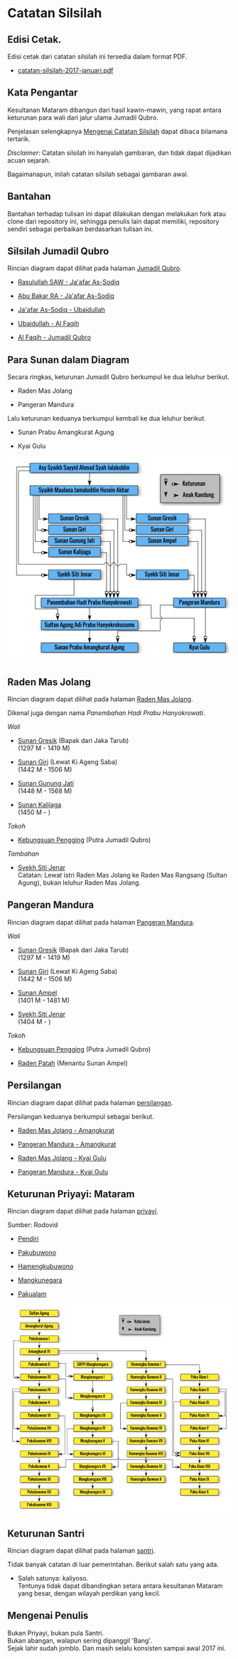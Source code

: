 # Catatan Silsilah


## Edisi Cetak.

Edisi cetak dari catatan silsilah ini tersedia dalam format PDF.

*	[catatan-silsilah-2017-januari.pdf][pdf]


## Kata Pengantar

Kesultanan Mataram dibangun dari hasil kawin-mawin,
yang rapat antara keturunan para wali dari jalur ulama Jumadil Qubro.

Penjelasan selengkapnya [Mengenai Catatan Silsilah][about]
dapat dibaca bilamana tertarik.

*Disclaimer*: Catatan silsilah ini hanyalah gambaran,
dan tidak dapat dijadikan acuan sejarah.


Bagaimanapun, inilah catatan silsilah sebagai gambaran awal.


## Bantahan

Bantahan terhadap tulisan ini dapat dilakukan dengan melakukan
fork atau clone dari repository ini, sehingga penulis lain dapat memiliki,
repository sendiri sebagai perbaikan berdasarkan tulisan ini.


## Silsilah Jumadil Qubro

Rincian diagram dapat dilihat pada halaman [Jumadil Qubro][jumadil].

*	[Rasulullah SAW - Ja'afar As-Sodiq][01]

*	[Abu Bakar RA - Ja'afar As-Sodiq][02]

*	[Ja'afar As-Sodiq - Ubaidullah][04]

*	[Ubaidullah - Al Faqih][05]

*	[Al Faqih - Jumadil Qubro][07]


## Para Sunan dalam Diagram

Secara ringkas, keturunan Jumadil Qubro berkumpul ke dua leluhur berikut.

*	Raden Mas Jolang

*	Pangeran Mandura

Lalu keturunan keduanya berkumpul kembali ke dua leluhur berikut.

*	Sunan Prabu Amangkurat Agung

*	Kyai Gulu


![Genealogi Para Sunan dalam Diagram][svg-jumadil]


## Raden Mas Jolang

Rincian diagram dapat dilihat pada halaman [Raden Mas Jolang][jolang].

Dikenal juga dengan nama *Panembahan Hadi Prabu Hanyokrowati*.

*Wali*

*	[Sunan Gresik][21] (Bapak dari Jaka Tarub)
	<br/>(1297 M - 1419 M)

*	[Sunan Giri][22] (Lewat Ki Ageng Saba)
	<br/>(1442 M - 1506 M)

*	[Sunan Gunung Jati][23]
	<br/>(1448 M - 1568 M)

*	[Sunan Kalijaga][24]
	<br/>(1450 M - )

*Tokoh*

*	[Kebungsuan Pengging][27] (Putra Jumadil Qubro)

*Tambahan*

*	[Syekh Siti Jenar][26]
	<br/>Catatan: Lewat istri Raden Mas Jolang
	ke Raden Mas Rangsang (Sultan Agung),
	bukan leluhur Raden Mas Jolang.


## Pangeran Mandura

Rincian diagram dapat dilihat pada halaman [Pangeran Mandura][mandura].

*Wali*

*	[Sunan Gresik][11] (Bapak dari Jaka Tarub)
	<br/>(1297 M - 1419 M)

*	[Sunan Giri][12] (Lewat Ki Ageng Saba)
	<br/>(1442 M - 1506 M)

*	[Sunan Ampel][13]
	<br/>(1401 M - 1481 M) 

*	[Syekh Siti Jenar][16]
	<br/>(1404 M - )

*Tokoh*

*	[Kebungsuan Pengging][17] (Putra Jumadil Qubro)

*	[Raden Patah][19] (Menantu Sunan Ampel)


## Persilangan

Rincian diagram dapat dilihat pada halaman [persilangan][silang].

Persilangan keduanya berkumpul sebagai berikut.

*	[Raden Mas Jolang - Amangkurat][31]

*	[Pangeran Mandura - Amangkurat][32]

*	[Raden Mas Jolang - Kyai Gulu][33]

*	[Pangeran Mandura - Kyai Gulu][34]


## Keturunan Priyayi: Mataram

Rincian diagram dapat dilihat pada halaman [priyayi][priyayi].

Sumber: Rodovid

*	[Pendiri][41]

*	[Pakubuwono][42]

*	[Hamengkubuwono][43]

*	[Mangkunegara][44]

*	[Pakualam][45]

![Genealogi Mataram dalam Diagram][svg-mataram]


## Keturunan Santri

Rincian diagram dapat dilihat pada halaman [santri][santri].

Tidak banyak catatan di luar pemerintahan.
Berikut salah satu yang ada.

*	Salah satunya: kaliyoso.
	<br/>Tentunya tidak dapat dibandingkan setara antara
	kesultanan Mataram yang besar, dengan wilayah perdikan yang kecil.


## Mengenai Penulis

Bukan Priyayi, bukan pula Santri.<br/>
Bukan abangan, walapun sering dipanggil 'Bang'.<br/>
Sejak lahir sudah jomblo. Dan masih selalu konsisten sampai awal 2017 ini.


[about]:   https://github.com/epsi-rns/catatan-silsilah/blob/master/rinci/about.md
[jumadil]: https://github.com/epsi-rns/catatan-silsilah/blob/master/rinci/jumadil.md
[jolang]:  https://github.com/epsi-rns/catatan-silsilah/blob/master/rinci/jolang.md
[mandura]: https://github.com/epsi-rns/catatan-silsilah/blob/master/rinci/mandura.md
[silang]:  https://github.com/epsi-rns/catatan-silsilah/blob/master/rinci/silang.md
[priyayi]: https://github.com/epsi-rns/catatan-silsilah/blob/master/rinci/priyayi.md
[santri]:  https://github.com/epsi-rns/catatan-silsilah/blob/master/rinci/santri.md

[pdf]: https://github.com/epsi-rns/catatan-silsilah/raw/master/source/pdf/catatan-silsilah-2017-januari.pdf

[01]: https://github.com/epsi-rns/catatan-silsilah/blob/master/jumadil/01-rasulullah.md
[02]: https://github.com/epsi-rns/catatan-silsilah/blob/master/jumadil/02-abu-bakar.md
[04]: https://github.com/epsi-rns/catatan-silsilah/blob/master/jumadil/04-jaafar-as-sodiq.md
[05]: https://github.com/epsi-rns/catatan-silsilah/blob/master/jumadil/05-ubaidullah.md
[07]: https://github.com/epsi-rns/catatan-silsilah/blob/master/jumadil/07-al-faqih.md

[svg-jumadil]: https://github.com/epsi-rns/catatan-silsilah/blob/master/source/svg/jumadil-qubro.png
[svg-mataram]: https://github.com/epsi-rns/catatan-silsilah/blob/master/source/svg/mataram.png

[21]: https://github.com/epsi-rns/catatan-silsilah/blob/master/jolang/21-sunan-gresik.md
[22]: https://github.com/epsi-rns/catatan-silsilah/blob/master/jolang/22-sunan-giri.md
[23]: https://github.com/epsi-rns/catatan-silsilah/blob/master/jolang/23-sunan-gunung-jati.md
[24]: https://github.com/epsi-rns/catatan-silsilah/blob/master/jolang/24-sunan-kalijaga.md
[26]: https://github.com/epsi-rns/catatan-silsilah/blob/master/jolang/26-syekh-siti-jenar.md
[27]: https://github.com/epsi-rns/catatan-silsilah/blob/master/jolang/27-pengging.md

[11]: https://github.com/epsi-rns/catatan-silsilah/blob/master/mandura/11-sunan-gresik.md
[12]: https://github.com/epsi-rns/catatan-silsilah/blob/master/mandura/12-sunan-giri.md
[13]: https://github.com/epsi-rns/catatan-silsilah/blob/master/mandura/13-sunan-ampel.md
[16]: https://github.com/epsi-rns/catatan-silsilah/blob/master/mandura/16-syekh-siti-jenar.md
[17]: https://github.com/epsi-rns/catatan-silsilah/blob/master/mandura/17-pengging.md
[19]: https://github.com/epsi-rns/catatan-silsilah/blob/master/mandura/19-raden-patah.md

[31]: https://github.com/epsi-rns/catatan-silsilah/blob/master/silang/31-jolang-amangkurat.md
[32]: https://github.com/epsi-rns/catatan-silsilah/blob/master/silang/32-mandura-amangkurat.md
[33]: https://github.com/epsi-rns/catatan-silsilah/blob/master/silang/33-jolang-gulu.md
[34]: https://github.com/epsi-rns/catatan-silsilah/blob/master/silang/34-mandura-gulu.md

[41]: https://github.com/epsi-rns/catatan-silsilah/blob/master/mataram/41-amangkurat.md
[42]: https://github.com/epsi-rns/catatan-silsilah/blob/master/mataram/42-pakubuwono.md
[43]: https://github.com/epsi-rns/catatan-silsilah/blob/master/mataram/43-hamengkubuwono.md
[44]: https://github.com/epsi-rns/catatan-silsilah/blob/master/mataram/44-mangkunegara.md
[45]: https://github.com/epsi-rns/catatan-silsilah/blob/master/mataram/45-pakualam.md
